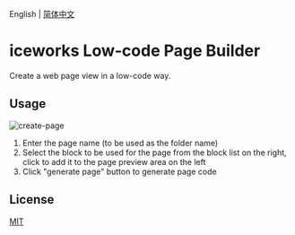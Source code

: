 English | [简体中文](./README.zh-CN.md)

# iceworks Low-code Page Builder

Create a web page view in a low-code way.

## Usage

![create-page](https://img.alicdn.com/tfs/TB1W1VGIHj1gK0jSZFOXXc7GpXa-960-600.gif)

1. Enter the page name (to be used as the folder name)
2. Select the block to be used for the page from the block list on the right, click to add it to the page preview area on the left
3. Click "generate page" button to generate page code

## License

[MIT](./LICENSE)
